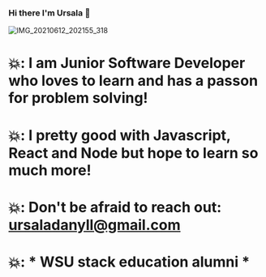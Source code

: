 ### Hi there I'm Ursala 👋

![IMG_20210612_202155_318](https://user-images.githubusercontent.com/68096907/123707619-faf39380-d837-11eb-812c-2fa387e6a6ac.jpg)

  
# 💥: I am Junior Software Developer who loves to learn and has a passon for problem solving! 

# 💥: I pretty good with Javascript, React and Node but hope to learn so much more!

# 💥: Don't be afraid to reach out: ursaladanyll@gmail.com

# 💥: * WSU stack education alumni *



 

<!--
**danyll39/danyll39** is a ✨ _special_ ✨ repository because its `README.md` (this file) appears on your GitHub profile.

Here are some ideas to get you started:

- 🔭 I’m currently working on ...
- 🌱 I’m currently learning ...
- 👯 I’m looking to collaborate on ...
- 🤔 I’m looking for help with ...
- 💬 Ask me about ...
- 📫 How to reach me: ...
- 😄 Pronouns: ...
- ⚡ Fun fact: ...
-->

